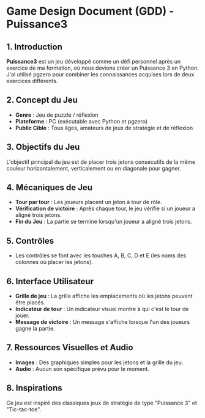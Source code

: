 # Game Design Document (GDD) - Puissance3

## 1. Introduction

**Puissance3** est un jeu développé comme un défi personnel après un exercice de ma formation, où nous devions créer un Puissance 3 en Python.
J'ai utilisé pgzero pour combiner les connaissances acquises lors de deux exercices différents.

## 2. Concept du Jeu

- **Genre** : Jeu de puzzle / réflexion
- **Plateforme** : PC (exécutable avec Python et pgzero)
- **Public Cible** : Tous âges, amateurs de jeux de stratégie et de réflexion

## 3. Objectifs du Jeu

L'objectif principal du jeu est de placer trois jetons consécutifs de la même couleur horizontalement, verticalement ou en diagonale pour gagner.

## 4. Mécaniques de Jeu

- **Tour par tour** : Les joueurs placent un jeton à tour de rôle.
- **Vérification de victoire** : Après chaque tour, le jeu vérifie si un joueur a aligné trois jetons.
- **Fin du Jeu** : La partie se termine lorsqu'un joueur a aligné trois jetons.

## 5. Contrôles

- Les contrôles se font avec les touches A, B, C, D et E (les noms des colonnes où placer les jetons).

## 6. Interface Utilisateur

- **Grille de jeu** : La grille affiche les emplacements où les jetons peuvent être placés.
- **Indicateur de tour** : Un indicateur visuel montre à qui c'est le tour de jouer.
- **Message de victoire** : Un message s'affiche lorsque l'un des joueurs gagne la partie.

## 7. Ressources Visuelles et Audio

- **Images** : Des graphiques simples pour les jetons et la grille du jeu.
- **Audio** : Aucun son spécifique prévu pour le moment.

## 8. Inspirations

Ce jeu est inspiré des classiques jeux de stratégie de type "Puissance 3" et "Tic-tac-toe".

